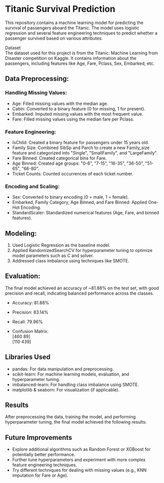# Titanic Survival Prediction
This repository contains a machine learning model for predicting the survival of passengers aboard the Titanic. The model uses logistic regression and several feature engineering techniques to predict whether a passenger survived based on various attributes.

Dataset  
The dataset used for this project is from the Titanic: Machine Learning from Disaster competition on Kaggle. It contains information about the passengers, including features like Age, Fare, Pclass, Sex, Embarked, etc.

## Data Preprocessing:

### Handling Missing Values:
* Age: Filled missing values with the median age.
* Cabin: Converted to a binary feature (0 for missing, 1 for present).
* Embarked: Imputed missing values with the most frequent value.
* Fare: Filled missing values using the median fare per Pclass.

### Feature Engineering:
* IsChild: Created a binary feature for passengers under 15 years old.
* Family Size: Combined SibSp and Parch to create a new Family_size feature and categorized into "Single", "SmallFamily", and "LargeFamily".
* Fare Binned: Created categorical bins for Fare.
* Age Binned: Created age groups: "0-6", "7-15", "16-35", "36-50", "51-65", "66-80".
* Ticket Counts: Counted occurrences of each ticket number.

### Encoding and Scaling:
* Sex: Converted to binary encoding (0 = male, 1 = female).
* Embarked, Family Category, Age Binned, and Fare Binned: Applied One-Hot Encoding.
* StandardScaler: Standardized numerical features (Age, Fare, and binned features).

## Modeling:
1. Used Logistic Regression as the baseline model.
2. Applied RandomizedSearchCV for hyperparameter tuning to optimize model parameters such as C and solver.
3. Addressed class imbalance using techniques like SMOTE.

## Evaluation:
The final model achieved an accuracy of ~81.88% on the test set, with good precision and recall, indicating balanced performance across the classes.  
* Accuracy: 81.88%
* Precision: 83.14%
* Recall: 79.96%

* Confusion Matrix:  
[460  89]  
[110 439]  

## Libraries Used
* pandas: For data manipulation and preprocessing.
* scikit-learn: For machine learning models, evaluation, and hyperparameter tuning.
* imbalanced-learn: For handling class imbalance using SMOTE.
* matplotlib & seaborn: For visualization (if applicable).

## Results
After preprocessing the data, training the model, and performing hyperparameter tuning, the final model achieved the following results:


## Future Improvements
* Explore additional algorithms such as Random Forest or XGBoost for potentially better performance.
* Further tune hyperparameters and experiment with more complex feature engineering techniques.
* Try different techniques for dealing with missing values (e.g., KNN imputation for Fare or Age).

